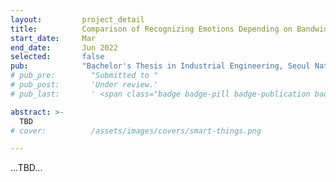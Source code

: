 ```yaml
---
layout:         project_detail
title:          Comparison of Recognizing Emotions Depending on Bandwidth-limitation of Digital Speech
start_date:     Mar
end_date:       Jun 2022
selected:       false
pub:            "Bachelor's Thesis in Industrial Engineering, Seoul National University."
# pub_pre:        "Submitted to "
# pub_post:       'Under review.'
# pub_last:       ' <span class="badge badge-pill badge-publication badge-success">Commercialized</span>'

abstract: >-
  TBD
# cover:          /assets/images/covers/smart-things.png

---
```


...TBD...
